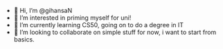 - 👋 Hi, I’m @gihansaN
- 👀 I’m interested in priming myself for uni!
- 🌱 I’m currently learning CS50, going on to do a degree in IT
- 💞️ I’m looking to collaborate on simple stuff for now, i want to start from basics.

<!---
gihansaN/gihansaN is a ✨ special ✨ repository because its `README.md` (this file) appears on your GitHub profile.
You can click the Preview link to take a look at your changes.
--->
